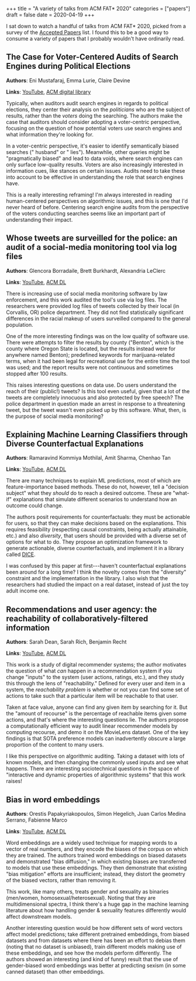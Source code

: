 +++
title = "A variety of talks from ACM FAT* 2020"
categories = ["papers"]
draft = false
date = 2020-04-19
+++

I sat down to watch a handful of talks from ACM FAT* 2020, picked from a survey of the [Accepted Papers](https://facctconference.org/2020/acceptedpapers.html#sess1) list. I found this to be a good way to consume a variety of papers that I probably wouldn't have ordinarily read.

<!--more-->

## The Case for Voter-Centered Audits of Search Engines during Political Elections
**Authors**: Eni Mustafaraj, Emma Lurie, Claire Devine

**Links**: [YouTube](https://www.youtube.com/watch?v=qS_huJIKYBo), [ACM digital library](https://dl.acm.org/doi/abs/10.1145/3351095.3372835)

Typically, when auditors audit search engines in regards to political elections, they center their analysis on the *politicians* who are the subject of results, rather than the *voters* doing the searching. The authors make the case that auditors should consider adopting a voter-centric perspective, focusing on the question of how potential voters use search engines and what information they're looking for.

In a voter-centric perspective, it's easier to identify semantically biased searches ("<female politician> husband" or "<democratic senator> lies"). Meanwhlie, other queries might be "pragmatically biased" and lead to data voids, where search engines can only surface low-quality results. Voters are also increasingly interested in information cues, like stances on certain issues. Audits need to take these into account to be effective in understanding the role that search engines have.

This is a really interesting reframing! I'm always interested in reading human-centered perspectives on algorithmic issues, and this is one that I'd never heard of before. Centering search engine audits from the perspective of the voters conducting searches seems like an important part of understanding their impact.


## Whose tweets are surveilled for the police: an audit of a social-media monitoring tool via log files
**Authors**: Glencora Borradaile, Brett Burkhardt, Alexandria LeClerc

**Links**: [YouTube](https://www.youtube.com/watch?v=cVJNDRbpAf4), [ACM DL](https://dl.acm.org/doi/abs/10.1145/3351095.3372841)

There is increasing use of social media monitoring software by law enforcement, and this work audited the tool's use via log files. The researchers were provided log files of tweets collected by their local (in Corvallis, OR) police department. They did not find statistically significant differences in the racial makeup of users surveilled compared to the general population.

One of the more interesting findings was on the low quality of software use. There were attempts to filter the results by county ("Benton", which is the county where Oregon State is located, but the results instead were for anywhere named Benton); predefined keywords for marijuana-related terms, when it had been legal for recreational use for the entire time the tool was used; and the report results were not continuous and sometimes stopped after 100 results.

This raises interesting questions on data use. Do users understand the reach of their (public!) tweets? Is this tool even useful, given that a lot of the tweets are completely innocuous and also protected by free speech? The police department in question made an arrest in response to a threatening tweet, but the tweet wasn't even picked up by this software. What, then, is the purpose of social media monitoring?


## Explaining Machine Learning Classifiers through Diverse Counterfactual Explanations
**Authors**: Ramaravind Kommiya Mothilal, Amit Sharma, Chenhao Tan

**Links**: [YouTube](https://www.youtube.com/watch?v=zj2NliGD0Lg), [ACM DL](https://dl.acm.org/doi/abs/10.1145/3351095.3372850)

There are many techniques to explain ML predictions, most of which are feature-importance based methods. These do not, however, tell a "decision subject" what they *should* do to reach a desired outcome. These are "what-if" explanations that simulate different scenarios to understand how an outcome could change.

The authors posit requirements for counterfactuals: they must be actionable for users, so that they can make decisions based on the explanations. This requires feasibility (respecting causal constraints, being actually attainable, etc.) and also *diversity*, that users should be provided with a diverse set of options for what to do. They propose an optimization framework to generate actionable, diverse counterfactuals, and implement it in a library called [DICE](http://github.com/microsoft/dice).

I was confused by this paper at first---haven't counterfactual explanations been around for a long time? I think the novelty comes from the "diversity" constraint and the implementation in the library. I also wish that the researchers had studied the impact on a real dataset, instead of just the toy adult income one.


## Recommendations and user agency: the reachability of collaboratively-filtered information
**Authors**: Sarah Dean, Sarah Rich, Benjamin Recht

**Links**: [YouTube](https://www.youtube.com/watch?v=B93qUouaZnw), [ACM DL](https://dl.acm.org/doi/abs/10.1145/3351095.3372866)

This work is a study of digital recommender systems; the author motivates the question of what *can* happen in a recommendation system if you change "inputs" to the system (user actions, ratings, etc.), and they study this through the lens of "reachability." Defined for every user and item in a system, the *reachability problem* is whether or not you can find some set of actions to take such that a particular item will be reachable to that user.

Taken at face value, anyone can find any given item by searching for it. But the "amount of recourse" is the percentage of reachable items given some actions, and that's where the interesting questions lie. The authors propose a computationally efficient way to audit linear recommender models by computing recourse, and demo it on the MovieLens dataset. One of the key findings is that SOTA preference models can inadvertently obscure a large proportion of the content to many users.

I like this perspective on algorithmic auditing. Taking a dataset with lots of known models, and then changing the commonly used inputs and see what happens. There are interesting sociotechnical questions in the space of "interactive and dynamic properties of algorithmic systems" that this work raises!


## Bias in word embeddings
**Authors**: Orestis Papakyriakopoulos, Simon Hegelich, Juan Carlos Medina Serrano, Fabienne Marco

**Links**: [YouTube](https://www.youtube.com/watch?v=K4_Vrq0n6HU), [ACM DL](https://dl.acm.org/doi/abs/10.1145/3351095.3372843)

Word embeddings are a widely used technique for mapping words to a vector of real numbers, and they encode the biases of the corpus on which they are trained. The authors trained word embeddings on biased datasets and demonstrated "bias diffusion," in which existing biases are transferred to models that use these embeddings. They then demonstrate that existing "bias mitigation" efforts are insufficient; instead, they distort the geometry of the biased vectors, rather than removing it.

This work, like many others, treats gender and sexuality as binaries (men/women, homosexual/heterosexual). Noting that they are multidimensional spectra, I think there's a huge gap in the machine learning literature about how handling gender & sexuality features differently would affect downstream models.

Another interesting question would be how different sets of word vectors affect model predictions; take different pretrained embeddings, from biased datasets and from datasets where there has been an effort to debias them (noting that no dataset is unbiased), train different models making use of these embeddings, and see how the models perform differently. The authors showed an interesting (and kind of funny) result that the use of gender-biased word embeddings was better at predicting sexism (in some canned dataset) than other embeddings.

